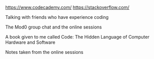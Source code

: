 https://www.codecademy.com/
https://stackoverflow.com/

Talking with friends who have experience coding

The Mod0 group chat and the online sessions

A book given to me called Code: The Hidden Language of Computer Hardware and Software

Notes taken from the online sessions
